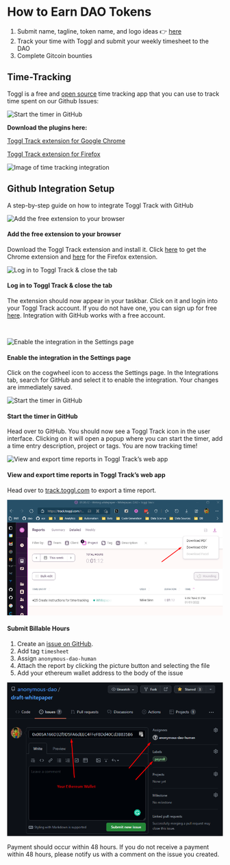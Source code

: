 # How to Earn DAO Tokens

1. Submit name, tagline, token name, and logo ideas 👉 [here](https://forms.gle/S4SbV3VUR7JgXEScA)
2. Track your time with Toggl and submit your weekly timesheet to the DAO
3. Complete Gitcoin bounties

## Time-Tracking

Toggl is a free and [open source](https://github.com/toggl/track-extension) time tracking app that you can use to track time spent on our Github Issues:

![Start the timer in GitHub](https://public-assets.toggl.space/b/static/71ced834c33158630c07c940d9426732/9ae35/integration-github-step4.png)

**Download the plugins here:**

[Toggl Track extension for Google Chrome](https://chrome.google.com/webstore/detail/toggl-track-productivity/oejgccbfbmkkpaidnkphaiaecficdnfn)

[Toggl Track extension for Firefox](https://addons.mozilla.org/en-US/firefox/addon/toggl-button-time-tracker)

![Image of time tracking integration](https://public-assets.toggl.com/b/static/feature-toggltrackbutton-283c6688afbe7ab5017805fa0f5d83fc.svg)


## Github Integration Setup

A step-by-step guide on how to integrate Toggl Track with GitHub

![Add the free extension to your browser](https://public-assets.toggl.space/b/static/857f4a13a3de0ffb4b7205da8811f027/e70c8/integration-step1.png)

#### Add the free extension to your browser

Download the Toggl Track extension and install it. Click [here](https://chrome.google.com/webstore/detail/toggl-track-productivity/oejgccbfbmkkpaidnkphaiaecficdnfn) to get the Chrome extension and [here](https://addons.mozilla.org/en-US/firefox/addon/toggl-button-time-tracker/) for the Firefox extension.

![Log in to Toggl Track & close the tab](https://public-assets.toggl.space/b/static/89b7675b330dafe4abbd3548333187b2/a83bd/integration-step2.png)

#### Log in to Toggl Track & close the tab

The extension should now appear in your taskbar. Click on it and login into your Toggl Track account. If you do not have one, you can sign up for free [here](https://toggl.com/track/signup/). Integration with GitHub works with a free account.

![]()

![Enable the integration in the Settings page](https://public-assets.toggl.space/b/static/8e520d8adf2367a5d8de2a8df37d7dd4/e70c8/integration-github-step3.png)

#### Enable the integration in the Settings page

Click on the cogwheel icon to access the Settings page. In the Integrations tab, search for GitHub and select it to enable the integration. Your changes are immediately saved.

![Start the timer in GitHub](https://public-assets.toggl.space/b/static/71ced834c33158630c07c940d9426732/9ae35/integration-github-step4.png)

#### Start the timer in GitHub

Head over to GitHub. You should now see a Toggl Track icon in the user interface. Clicking on it will open a popup where you can start the timer, add a time entry description, project or tags. You are now tracking time!

![View and export time reports in Toggl Track’s web app](https://public-assets.toggl.space/b/static/5d19b76aaebb57e1933135ee1bb4d10c/a83bd/integration-step5.png)

#### View and export time reports in Toggl Track’s web app

Head over to [track.toggl.com](https://track.toggl.com/) to export a time report. 

![](../assets/export-toggl-timesheet.png)

#### Submit Billable Hours

1. Create an [issue on GitHub](https://github.com/anonymous-dao/draft-whitepaper/issues/new).
2. Add tag `timesheet`
3. Assign `anonymous-dao-human`
4. Attach the report by clicking the picture button and selecting the file
5. Add your ethereum wallet address to the body of the issue

![How to submit a timesheet](../assets/how-to-submit-timesheets.png)

Payment should occur within 48 hours. If you do not receive a payment within 48 hours, please notify us with a 
comment on the issue you created.

